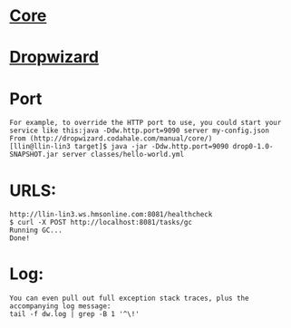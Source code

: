 # [Core](http://dropwizard.codahale.com/manual/core/)

# [Dropwizard](http://dropwizard.codahale.com/getting-started/)

# Port
	For example, to override the HTTP port to use, you could start your service like this:java -Ddw.http.port=9090 server my-config.json
	From (http://dropwizard.codahale.com/manual/core/)
	[llin@llin-lin3 target]$ java -jar -Ddw.http.port=9090 drop0-1.0-SNAPSHOT.jar server classes/hello-world.yml

# URLS:
	http://llin-lin3.ws.hmsonline.com:8081/healthcheck
	$ curl -X POST http://localhost:8081/tasks/gc
	Running GC...
	Done!

# Log:
	You can even pull out full exception stack traces, plus the accompanying log message:
	tail -f dw.log | grep -B 1 '^\!'



